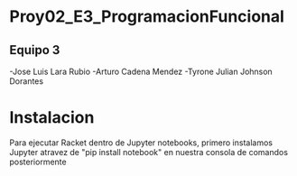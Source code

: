 # Proy02_E3_ProgramacionFuncional

## Equipo 3
-Jose Luis Lara Rubio
-Arturo Cadena Mendez
-Tyrone Julian Johnson Dorantes

# Instalacion

Para ejecutar Racket dentro de Jupyter notebooks, primero instalamos Jupyter atravez de "pip install notebook" en nuestra consola de comandos
posteriormente
